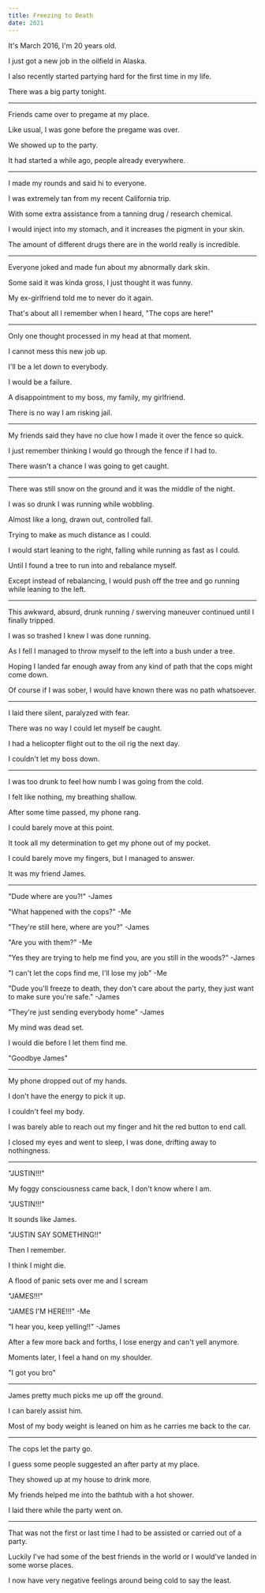 ```yaml
---
title: Freezing to Death
date: 2021
---
```


It's March 2016, I'm 20 years old.

I just got a new job in the oilfield in Alaska.

I also recently started partying hard for the first time in my life.

There was a big party tonight.

---

Friends came over to pregame at my place.

Like usual, I was gone before the pregame was over.

We showed up to the party.

It had started a while ago, people already everywhere.

---

I made my rounds and said hi to everyone.

I was extremely tan from my recent California trip.

With some extra assistance from a tanning drug / research chemical.

I would inject into my stomach, and it increases the pigment in your skin.

The amount of different drugs there are in the world really is incredible.

---

Everyone joked and made fun about my abnormally dark skin.

Some said it was kinda gross, I just thought it was funny.

My ex-girlfriend told me to never do it again. 

That's about all I remember when I heard, "The cops are here!"

---

Only one thought processed in my head at that moment.

I cannot mess this new job up.

I'll be a let down to everybody.

I would be a failure.

A disappointment to my boss, my family, my girlfriend.

There is no way I am risking jail.

---

My friends said they have no clue how I made it over the fence so quick.

I just remember thinking I would go through the fence if I had to.

There wasn't a chance I was going to get caught.

---

There was still snow on the ground and it was the middle of the night.

I was so drunk I was running while wobbling.

Almost like a long, drawn out, controlled fall. 

Trying to make as much distance as I could.

I would start leaning to the right, falling while running as fast as I could.

Until I found a tree to run into and rebalance myself.

Except instead of rebalancing, I would push off the tree and go running while leaning to the left.

---

This awkward, absurd, drunk running / swerving maneuver continued until I finally tripped.

I was so trashed I knew I was done running.

As I fell I managed to throw myself to the left into a bush under a tree.

Hoping I landed far enough away from any kind of path that the cops might come down. 

Of course if I was sober, I would have known there was no path whatsoever.

---

I laid there silent, paralyzed with fear.

There was no way I could let myself be caught.

I had a helicopter flight out to the oil rig the next day.

I couldn't let my boss down.

---

I was too drunk to feel how numb I was going from the cold.

I felt like nothing, my breathing shallow.

After some time passed, my phone rang.

I could barely move at this point.

It took all my determination to get my phone out of my pocket.

I could barely move my fingers, but I managed to answer.

It was my friend James.

---

"Dude where are you?!" -James 

"What happened with the cops?" -Me

"They're still here, where are you?" -James

"Are you with them?" -Me

"Yes they are trying to help me find you, are you still in the woods?" -James

"I can't let the cops find me, I'll lose my job" -Me

"Dude you'll freeze to death, they don't care about the party, they just want to make sure you're safe." -James

"They're just sending everybody home" -James

My mind was dead set. 

I would die before I let them find me.

"Goodbye James"

---

My phone dropped out of my hands.

I don't have the energy to pick it up. 

I couldn't feel my body.

I was barely able to reach out my finger and hit the red button to end call.

I closed my eyes and went to sleep, I was done, drifting away to nothingness. 

---

"JUSTIN!!!"

My foggy consciousness came back, I don't know where I am.

"JUSTIN!!!" 

It sounds like James.

"JUSTIN SAY SOMETHING!!"

Then I remember.

I think I might die.

A flood of panic sets over me and I scream 

"JAMES!!!" 

"JAMES I'M HERE!!!" -Me

"I hear you, keep yelling!!" -James

After a few more back and forths, I lose energy and can't yell anymore. 

Moments later, I feel a hand on my shoulder.

"I got you bro"

---

James pretty much picks me up off the ground.

I can barely assist him.

Most of my body weight is leaned on him as he carries me back to the car.

---

The cops let the party go.

I guess some people suggested an after party at my place.

They showed up at my house to drink more.

My friends helped me into the bathtub with a hot shower.

I laid there while the party went on. 

---

That was not the first or last time I had to be assisted or carried out of a party.

Luckily I've had some of the best friends in the world or I would've landed in some worse places.

I now have very negative feelings around being cold to say the least.
